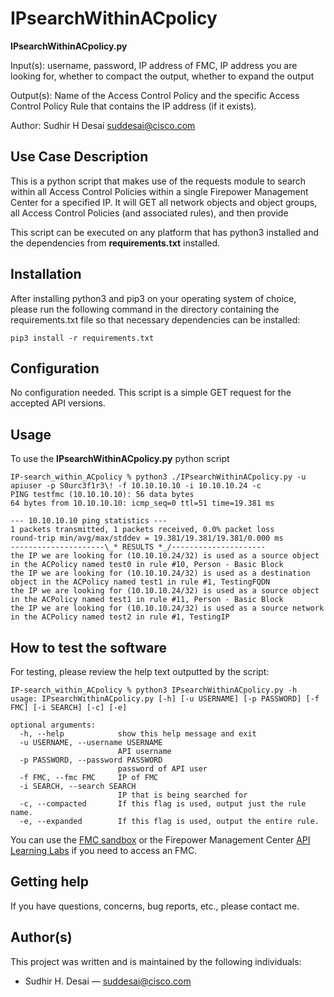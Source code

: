 # IPsearchWithinACpolicy

**IPsearchWithinACpolicy.py** 

Input(s): 
    username,
    password,
    IP address of FMC,
    IP address you are looking for,
    whether to compact the output,
    whether to expand the output

Output(s):
    Name of the Access Control Policy and the specific Access Control Policy Rule that contains the IP address (if it exists).

Author: Sudhir H Desai <suddesai@cisco.com>

 

## Use Case Description

This is a python script that makes use of the requests module to search within all Access Control Policies within a single Firepower Management Center for a specified IP. 
It will GET all network objects and object groups, all Access Control Policies (and associated rules), and then provide 

This script can be executed on any platform that has python3 installed and the dependencies from **requirements.txt** installed.


## Installation

After installing python3 and pip3 on your operating system of choice, please run the following command in the directory containing the requirements.txt file so that necessary dependencies can be installed:  
```shell
pip3 install -r requirements.txt
```


## Configuration

No configuration needed. This script is a simple GET request for the accepted API versions.


## Usage

To use the **IPsearchWithinACpolicy.py** python script

```shell
IP-search_within_ACpolicy % python3 ./IPsearchWithinACpolicy.py -u apiuser -p S0urc3f1r3\! -f 10.10.10.10 -i 10.10.10.24 -c
PING testfmc (10.10.10.10): 56 data bytes
64 bytes from 10.10.10.10: icmp_seq=0 ttl=51 time=19.381 ms

--- 10.10.10.10 ping statistics ---
1 packets transmitted, 1 packets received, 0.0% packet loss
round-trip min/avg/max/stddev = 19.381/19.381/19.381/0.000 ms
---------------------\_* RESULTS *_/---------------------
the IP we are looking for (10.10.10.24/32) is used as a source object in the ACPolicy named test0 in rule #10, Person - Basic Block
the IP we are looking for (10.10.10.24/32) is used as a destination object in the ACPolicy named test1 in rule #1, TestingFQDN
the IP we are looking for (10.10.10.24/32) is used as a source object in the ACPolicy named test1 in rule #11, Person - Basic Block
the IP we are looking for (10.10.10.24/32) is used as a source network in the ACPolicy named test2 in rule #1, TestingIP
```

## How to test the software

For testing, please review the help text outputted by the script:
```shell
IP-search_within_ACpolicy % python3 IPsearchWithinACpolicy.py -h                                                              
usage: IPsearchWithinACpolicy.py [-h] [-u USERNAME] [-p PASSWORD] [-f FMC] [-i SEARCH] [-c] [-e]

optional arguments:
  -h, --help            show this help message and exit
  -u USERNAME, --username USERNAME
                        API username
  -p PASSWORD, --password PASSWORD
                        password of API user
  -f FMC, --fmc FMC     IP of FMC
  -i SEARCH, --search SEARCH
                        IP that is being searched for
  -c, --compacted       If this flag is used, output just the rule name.
  -e, --expanded        If this flag is used, output the entire rule.
  ```

You can use the [FMC sandbox](https://devnetsandbox.cisco.com/RM/Diagram/Index/1228cb22-b2ba-48d3-a70a-86a53f4eecc0?diagramType=Topology) or the Firepower Management Center [API Learning Labs](https://developer.cisco.com/learning/lab/firepower-restapi-101/step/1) if you need to access an FMC.


## Getting help

If you have questions, concerns, bug reports, etc., please contact me.


## Author(s)

This project was written and is maintained by the following individuals:  

* Sudhir H. Desai — suddesai@cisco.com
